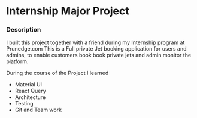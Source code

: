 # Internship Major Project

### Description
I built this project together with a friend during my Internship program at Prunedge.com
This is a Full private Jet booking application for users and admins, to enable customers book book private jets and admin monitor the platform.


During the course of the Project I learned 
* Material UI
* React Query
* Architecture 
* Testing
* Git and Team work
